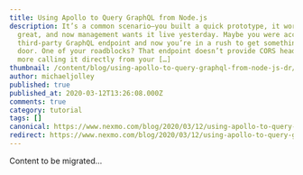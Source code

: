 ```yaml
---
title: Using Apollo to Query GraphQL from Node.js
description: It’s a common scenario—you built a quick prototype, it worked
  great, and now management wants it live yesterday. Maybe you were accessing a
  third-party GraphQL endpoint and now you’re in a rush to get something out the
  door. One of your roadblocks? That endpoint doesn’t provide CORS headers. No
  more calling it directly from your […]
thumbnail: /content/blog/using-apollo-to-query-graphql-from-node-js-dr/E_Apollo_GraphQL_1200x600.png
author: michaeljolley
published: true
published_at: 2020-03-12T13:26:08.000Z
comments: true
category: tutorial
tags: []
canonical: https://www.nexmo.com/blog/2020/03/12/using-apollo-to-query-graphql-from-node-js-dr
redirect: https://www.nexmo.com/blog/2020/03/12/using-apollo-to-query-graphql-from-node-js-dr
---
```


Content to be migrated...
